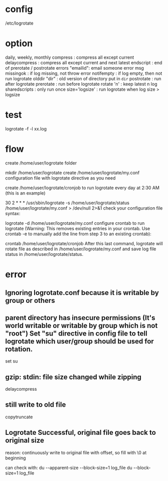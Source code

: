 # config
/etc/logrotate

# option
daily, weekly, monthly
compress        : compress all except current
delaycompress   : compress all except current and next latest
endscript       : end of prerotate / postrotate
errors "emailid": email someone error msg
missingok       : if log missing, not throw error
notifempty      : if log empty, then not run logrotate
olddir "dir"    : old version of directory put in `dir`
postrotate      : run after logrotate
prerotate       : run before logrotate
rotate 'n'      : keep latest n log
sharedscripts   : only run once
size='logsize'  : run logrotate when log size > logsize

# test
logrotate -f -l xx.log 

# flow
create /home/user/logrotate folder

mkdir /home/user/logrotate
create /home/user/logrotate/my.conf configuration file with logrotate directive as you need

create /home/user/logrotate/cronjob to run logrotate every day at 2:30 AM (this is an example)

30 2 * * * /usr/sbin/logrotate -s /home/user/logrotate/status /home/user/logrotate/my.conf > /dev/null 2>&1
check your configuration file syntax:

logrotate -d /home/user/logrotate/my.conf
configure crontab to run logrotate (Warning: This removes existing entries in your crontab. Use crontab -e to manually add the line from step 3 to an existing crontab):

crontab /home/user/logrotate/cronjob 
After this last command, logrotate will rotate file as described in /home/user/logrotate/my.conf and save log file status in /home/user/logrotate/status.


# error
## Ignoring logrotate.conf because it is writable by group or others

## parent directory has insecure permissions (It's world writable or writable by group which is not "root") Set "su" directive in config file to tell logrotate which user/group should be used for rotation.

set su <user> <user>

## gzip: stdin: file size changed while zipping
delaycompress

## still write to old file
copytruncate

## Logrotate Successful, original file goes back to original size
reason: continuously write to original file with offset, so fill with \0 at beginning

can check with:
du  --apparent-size --block-size=1 log_file 
du  --block-size=1 log_file 


















